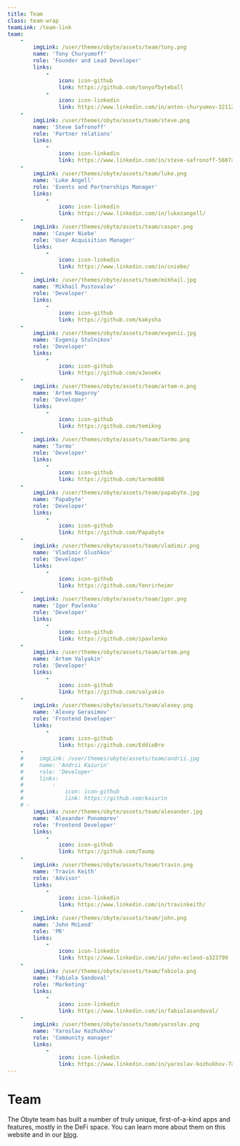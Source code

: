 ```yaml
---
title: Team
class: team-wrap
teamLink: /team-link
team:
    -
        imgLink: /user/themes/obyte/assets/team/tony.png
        name: 'Tony Churyumoff'
        role: 'Founder and Lead Developer'
        links: 
            -
                icon: icon-github
                link: https://github.com/tonyofbyteball
            -
                icon: icon-linkedin
                link: https://www.linkedin.com/in/anton-churyumov-32112b7/   
    -
        imgLink: /user/themes/obyte/assets/team/steve.png
        name: 'Steve Safronoff'
        role: 'Partner relations'
        links:
            -
                icon: icon-linkedin
                link: https://www.linkedin.com/in/steve-safronoff-5607a04b/
    -
        imgLink: /user/themes/obyte/assets/team/luke.png
        name: 'Luke Angell'
        role: 'Events and Partnerships Manager'
        links:
            -
                icon: icon-linkedin
                link: https://www.linkedin.com/in/lukezangell/
    -
        imgLink: /user/themes/obyte/assets/team/casper.png
        name: 'Casper Niebe'
        role: 'User Acquisition Manager'
        links:
            -
                icon: icon-linkedin
                link: https://www.linkedin.com/in/cniebe/
    -
        imgLink: /user/themes/obyte/assets/team/mikhail.jpg
        name: 'Mikhail Pustovalov'
        role: 'Developer'
        links: 
            -
                icon: icon-github
                link: https://github.com/kakysha
    -
        imgLink: /user/themes/obyte/assets/team/evgenii.jpg
        name: 'Evgeniy Stulnikov'
        role: 'Developer'
        links: 
            -
                icon: icon-github
                link: https://github.com/xJeneKx
    -
        imgLink: /user/themes/obyte/assets/team/artem-n.png
        name: 'Artem Nagorny'
        role: 'Developer'
        links: 
            -
                icon: icon-github
                link: https://github.com/temikng
    -
        imgLink: /user/themes/obyte/assets/team/tarmo.png
        name: 'Tarmo'
        role: 'Developer'
        links: 
            -
                icon: icon-github
                link: https://github.com/tarmo888
    -
        imgLink: /user/themes/obyte/assets/team/papabyte.jpg
        name: 'Papabyte'
        role: 'Developer'
        links: 
            -
                icon: icon-github
                link: https://github.com/Papabyte
    -
        imgLink: /user/themes/obyte/assets/team/vladimir.png
        name: 'Vladimir Glushkov'
        role: 'Developer'
        links:
            -
                icon: icon-github
                link: https://github.com/fenrirheimr
    -
        imgLink: /user/themes/obyte/assets/team/igor.png
        name: 'Igor Pavlenko'
        role: 'Developer'
        links: 
            -
                icon: icon-github
                link: https://github.com/ipavlenko
    -
        imgLink: /user/themes/obyte/assets/team/artem.png
        name: 'Artem Valyakin'
        role: 'Developer'
        links:
            -
                icon: icon-github
                link: https://github.com/valyakin
    -
        imgLink: /user/themes/obyte/assets/team/alexey.png
        name: 'Alexey Gerasimov'
        role: 'Frontend Developer'
        links:
            -
                icon: icon-github
                link: https://github.com/EddieBro
    -
    #     imgLink: /user/themes/obyte/assets/team/andrii.jpg
    #     name: 'Andrii Kaiurin'
    #     role: 'Developer'
    #     links:
    #         -
    #             icon: icon-github
    #             link: https://github.com/kaiurin
    # -
        imgLink: /user/themes/obyte/assets/team/alexander.jpg
        name: 'Alexander Ponomarev'
        role: 'Frontend Developer'
        links:
            -
                icon: icon-github
                link: https://github.com/Taump
    -
        imgLink: /user/themes/obyte/assets/team/travin.png
        name: 'Travin Keith'
        role: 'Advisor'
        links:
            -
                icon: icon-linkedin
                link: https://www.linkedin.com/in/travinkeith/
    -
        imgLink: /user/themes/obyte/assets/team/john.png
        name: 'John McLeod'
        role: 'PR'
        links:
            -
                icon: icon-linkedin
                link: https://www.linkedin.com/in/john-mcleod-a323799
    -
        imgLink: /user/themes/obyte/assets/team/fabiola.png
        name: 'Fabiola Sandoval'
        role: 'Marketing'
        links:
            -
                icon: icon-linkedin
                link: https://www.linkedin.com/in/fabiolasandoval/
    -
        imgLink: /user/themes/obyte/assets/team/yaroslav.png
        name: 'Yaroslav Kozhukhov'
        role: 'Community manager'
        links:
            -
                icon: icon-linkedin
                link: https://www.linkedin.com/in/yaroslav-kozhukhov-7a0238155/
---
```


# Team

The Obyte team has built a number of truly unique, first-of-a-kind apps and features, mostly in the DeFi space. You can learn more about them on this website and in our [blog](https://blog.obyte.org/?target=_blank&rel=noopener).
